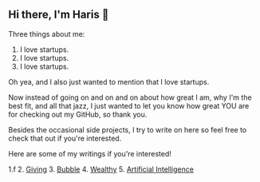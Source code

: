 ## Hi there, I'm Haris 👋

Three things about me:
1. I love startups.
2. I love startups.
3. I love startups.

Oh yea, and I also just wanted to mention that I love startups.

Now instead of going on and on and on about how great I am, why I'm the best fit, and all that jazz, I just wanted to let you know how great YOU are for checking out my GitHub, so thank you.

Besides the occasional side projects, I try to write on here so feel free to check that out if you're interested.

Here are some of my writings if you're interested!

1.f
2. [Giving](https://github.com/harism06/Giving/blob/main/README.md)
3. [Bubble](https://github.com/harism06/Bubble/blob/main/README.md)
4. [Wealthy](https://github.com/harism06/Wealthy/blob/main/README.md)
5. [Artificial Intelligence](https://github.com/harism06/AI/blob/main/README.md)
